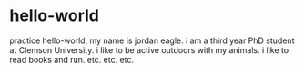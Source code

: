# hello-world
practice
hello-world, 
my name is jordan eagle. i am a third year PhD student at Clemson University. i like to be active outdoors with my animals. i like to read books and run. etc. etc. etc.
